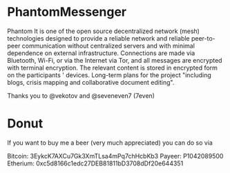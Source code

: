 # PhantomMessenger
Phantom It is one of the open source decentralized network (mesh) technologies designed to provide a reliable network and reliable peer-to-peer communication without centralized servers and with minimal dependence on external infrastructure. Connections are made via Bluetooth, Wi-Fi, or via the Internet via Tor, and all messages are encrypted with terminal encryption. The relevant content is stored in encrypted form on the participants ' devices. Long-term plans for the project "including blogs, crisis mapping and collaborative document editing".

Thanks you to @vekotov and @seveneven7 (7even)

Donut
====
If you want to buy me a beer (very much appreciated) you can do so via

Bitcoin: 3EykcK7AXCu7Gk3XmTLsa4mPq7chHcbKb3
Payeer: P1042089500
Etherium: 0xc5d8166c1edc27DEB81811bD3708dDf20e644351
